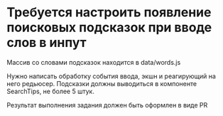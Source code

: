 # Требуется настроить появление поисковых подсказок при вводе слов в инпут

Массив со словами подсказок находится в  data/words.js

Нужно написать обработку события ввода, экшн и реагирующий на него редьюсер.
Подсказки должны выводиться в компоненте SearchTips, не более 5 штук.

Результат выполнения задания должен быть оформлен в виде PR
